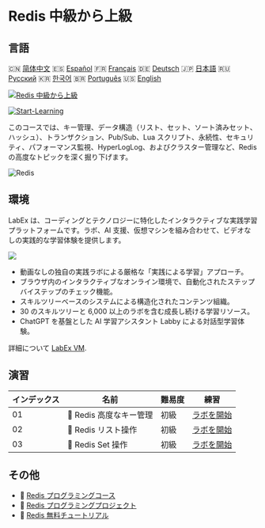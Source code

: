 # Redis 中級から上級

## 言語

🇨🇳 [简体中文](README_zh.md) 🇪🇸 [Español](README_es.md) 🇫🇷 [Français](README_fr.md) 🇩🇪 [Deutsch](README_de.md) 🇯🇵 [日本語](README_ja.md) 🇷🇺 [Русский](README_ru.md) 🇰🇷 [한국어](README_ko.md) 🇧🇷 [Português](README_pt.md) 🇺🇸 [English](README.md) 

[![Redis 中級から上級](https://cover-creator.labex.io/redis-intermediate-to-advanced.png?lang=ja)](https://labex.io/ja/courses/redis-intermediate-to-advanced)

[![Start-Learning](https://img.shields.io/badge/Start-Learning-whitesmoke?style=for-the-badge)](https://labex.io/ja/courses/redis-intermediate-to-advanced)

このコースでは、キー管理、データ構造（リスト、セット、ソート済みセット、ハッシュ）、トランザクション、Pub/Sub、Lua スクリプト、永続性、セキュリティ、パフォーマンス監視、HyperLogLog、およびクラスター管理など、Redis の高度なトピックを深く掘り下げます。

![Redis](https://img.shields.io/badge/Redis-whitesmoke?style=for-the-badge&logo=redis)


## 環境

LabEx は、コーディングとテクノロジーに特化したインタラクティブな実践学習プラットフォームです。ラボ、AI 支援、仮想マシンを組み合わせて、ビデオなしの実践的な学習体験を提供します。

![](https://tutorial-screenshot.getvm.io/images/vm-1725247253.png)

- 動画なしの独自の実践ラボによる厳格な「実践による学習」アプローチ。
- ブラウザ内のインタラクティブなオンライン環境で、自動化されたステップバイステップのチェック機能。
- スキルツリーベースのシステムによる構造化されたコンテンツ組織。
- 30 のスキルツリーと 6,000 以上のラボを含む成長し続ける学習リソース。
- ChatGPT を基盤とした AI 学習アシスタント Labby による対話型学習体験。

詳細について [LabEx VM](https://support.labex.io/using-labex/virtual-machine).

## 演習

|   インデックス | 名前                    | 難易度   | 練習                                                                                                              |
|----------------|-------------------------|----------|-------------------------------------------------------------------------------------------------------------------|
|             01 | 📖 Redis 高度なキー管理 | 初級     | <a target='_blank' href='https://labex.io/ja/tutorials/redis-redis-advanced-key-management-552094'>ラボを開始</a> |
|             02 | 📖 Redis リスト操作     | 初級     | <a target='_blank' href='https://labex.io/ja/tutorials/redis-redis-list-operations-552098'>ラボを開始</a>         |
|             03 | 📖 Redis Set 操作       | 初級     | <a target='_blank' href='https://labex.io/ja/tutorials/redis-redis-set-operations-552104'>ラボを開始</a>          |

## その他

- 🔗 [Redis プログラミングコース](https://github.com/labex-labs/awesome-programming-courses)
- 🔗 [Redis プログラミングプロジェクト](https://github.com/labex-labs/awesome-programming-projects)
- 🔗 [Redis 無料チュートリアル](https://github.com/labex-labs/redis-free-tutorials)

